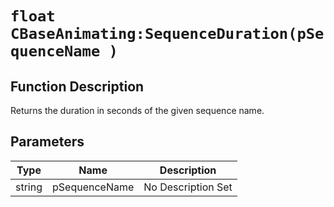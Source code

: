 # `float CBaseAnimating:SequenceDuration(pSequenceName )`
## Function Description
Returns the duration in seconds of the given sequence name.
## Parameters
Type|Name|Description
--|--|--
string|pSequenceName|No Description Set

